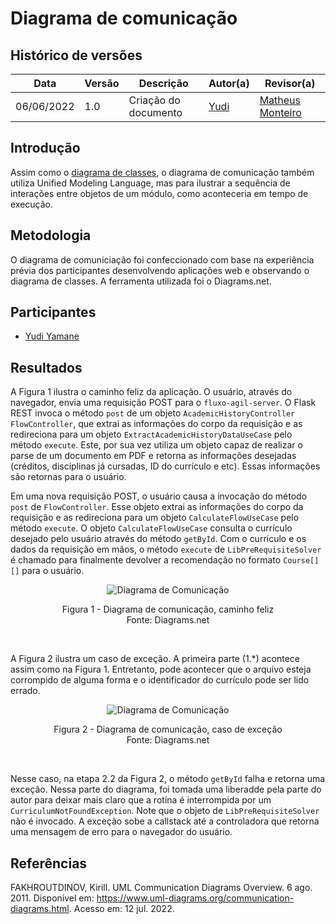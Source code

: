 # Diagrama de comunicação

## Histórico de versões
| Data       | Versão | Descrição            | Autor(a)                             | Revisor(a)                                                |
| ---------- | ------ | -------------------- | ------------------------------------ | --------------------------------------------------------- |
| 06/06/2022 | 1.0    | Criação do documento | [Yudi](https://github.com/yudi-azvd) | [Matheus Monteiro](https://github.com/matheusyanmonteiro) |


## Introdução

Assim como o [diagrama de classes](../Modelagem/diagrama-classes.md), o diagrama
de comunicação também utiliza Unified Modeling Language, mas para ilustrar a 
sequência de interações entre objetos de um módulo, como aconteceria em tempo
de execução.

## Metodologia

O diagrama de comuniciação foi confeccionado com base na experiência prévia 
dos participantes desenvolvendo aplicações web e observando o diagrama de classes.
A ferramenta utilizada foi o Diagrams.net.

## Participantes

- [Yudi Yamane](https://github.com/yudi-azvd)

## Resultados

A Figura 1 ilustra o caminho feliz da aplicação. O usuário, através do navegador,
envia uma requisição POST para o 
`fluxo-agil-server`. O Flask REST invoca o método `post` de um objeto 
`AcademicHistoryController`
`FlowController`, que extrai as informações do corpo da requisição e as
redireciona para um objeto `ExtractAcademicHistoryDataUseCase` pelo método 
`execute`. Este, por sua vez utiliza um objeto capaz de realizar o parse de um 
documento em PDF e retorna as informações desejadas (créditos, disciplinas já
cursadas, ID do currículo e etc). Essas informações são retornas para o usuário.

Em uma nova requisição POST, o usuário causa a invocação do método `post` de
`FlowController`. Esse objeto extrai as informações do corpo da requisição e as
redireciona para um objeto `CalculateFlowUseCase` pelo método `execute`. O objeto
`CalculateFlowUseCase` consulta o currículo desejado pelo usuário através do 
método `getById`. Com o currículo e os dados da requisição em mãos, o método 
`execute` de `LibPreRequisiteSolver` é chamado para finalmente devolver a 
recomendação no formato `Course[][]` para o usuário.

<p align = "center"> <img alt="Diagrama de Comunicação" src="images/modelagem/diagramas-dinamicos-comunicacao.png"/> </p>
<p align = "center">
Figura 1 - Diagrama de comunicação, caminho feliz <br>
Fonte: Diagrams.net
</p>
<br/>

A Figura 2 ilustra um caso de exceção. A primeira parte (1.*) acontece assim 
como na Figura 1. Entretanto, pode acontecer que o arquivo esteja corrompido de 
alguma forma e o identificador do currículo pode ser lido errado. 

<p align = "center"> <img alt="Diagrama de Comunicação" src="images/modelagem/diagramas-dinamicos-comunicacao-2.png"/> </p>
<p align = "center">
Figura 2 - Diagrama de comunicação, caso de exceção <br>
Fonte: Diagrams.net
</p>
<br/>

Nesse caso, na
etapa 2.2 da Figura 2, o método `getById` falha e retorna uma exceção. Nessa
parte do diagrama, foi tomada uma liberadde pela parte do autor para deixar mais
claro que a rotina é interrompida por um `CurriculumNotFoundException`. Note que
o objeto de `LibPreRequisiteSolver` não é invocado. A exceção sobe a callstack
até a controladora que retorna uma mensagem de erro para o navegador do usuário.

## Referências

<!-- https://referenciabibliografica.net/a/pt-br/ref/abnt -->

FAKHROUTDINOV, Kirill. UML Communication Diagrams Overview. 6 ago. 2011. 
Disponível em: https://www.uml-diagrams.org/communication-diagrams.html. Acesso 
em: 12 jul. 2022.
